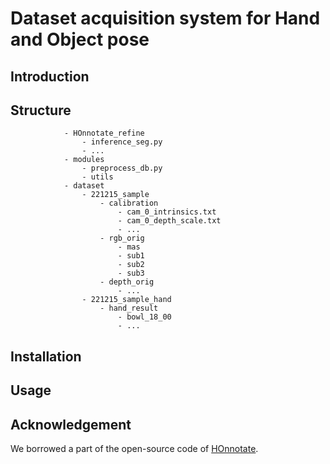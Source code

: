 # Dataset acquisition system for Hand and Object pose
## Introduction


## Structure

```
            - HOnnotate_refine
                - inference_seg.py
                - ...
            - modules
                - preprocess_db.py
                - utils
            - dataset
                - 221215_sample
                    - calibration
                        - cam_0_intrinsics.txt
                        - cam_0_depth_scale.txt
                        - ...
                    - rgb_orig
                        - mas
                        - sub1
                        - sub2
                        - sub3
                    - depth_orig
                        - ...
                - 221215_sample_hand
                    - hand_result
                        - bowl_18_00
                        - ...
```


## Installation


## Usage



## Acknowledgement
We borrowed a part of the open-source code of [HOnnotate](https://github.com/shreyashampali/HOnnotate?). 

